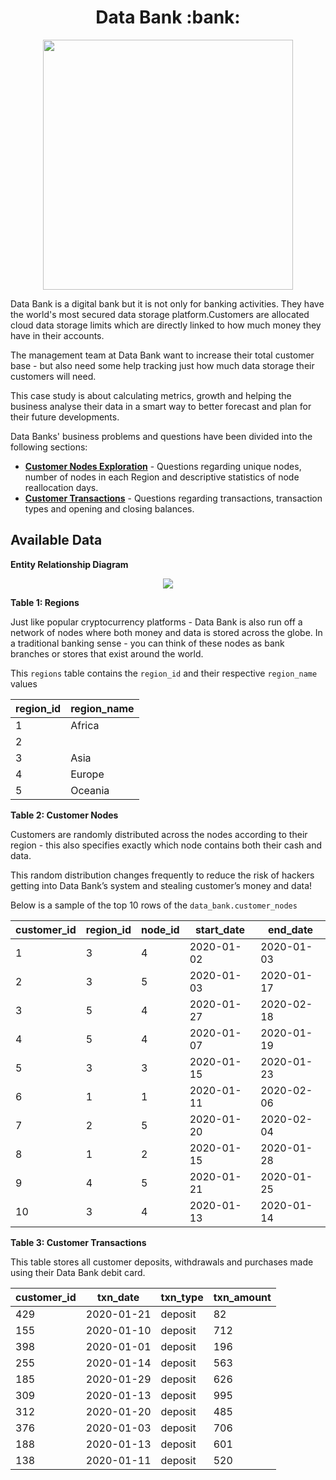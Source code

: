 <div align="center">
 <h1>Data Bank :bank:</h1>
</div>

<p align="center">
    <img src="https://8weeksqlchallenge.com/images/case-study-designs/4.png" width="400" height="400">
</p>

Data Bank is a digital bank but it is not only for banking activities. They have the world's most secured data storage platform.Customers are allocated cloud data storage limits which are directly linked to how much money they have in their accounts. 

The management team at Data Bank want to increase their total customer base - but also need some help tracking just how much data storage their customers will need.

This case study is about calculating metrics, growth and helping the business analyse their data in a smart way to better forecast and plan for their future developments.

Data Banks' business problems and questions have been divided into the following sections:

* **[Customer Nodes Exploration](https://github.com/Outis09/8-Week-SQL-Challenge/blob/main/Case%20Study%20%234%20-%20Data%20Bank/Customer%20Nodes%20Exploration.md)** - Questions regarding unique nodes, number of nodes in each Region and descriptive statistics of node reallocation days.
* **[Customer Transactions](https://github.com/Outis09/8-Week-SQL-Challenge/blob/main/Case%20Study%20%234%20-%20Data%20Bank/Customer%20Transactions.md)** - Questions regarding transactions, transaction types and opening and closing balances.

**Available Data**
----------------

**Entity Relationship Diagram**

<p align="center">
    <img src="https://8weeksqlchallenge.com/images/case-study-4-erd.png">
</p>

**Table 1: Regions**

Just like popular cryptocurrency platforms - Data Bank is also run off a network of nodes where both money and data is stored across the globe. In a traditional banking sense - you can think of these nodes as bank branches or stores that exist around the world.

This `regions` table contains the `region_id` and their respective `region_name` values

region_id|	region_name
----------|--------
1	|Africa
2	||America
3	|Asia
4	|Europe
5	|Oceania


**Table 2: Customer Nodes**

Customers are randomly distributed across the nodes according to their region - this also specifies exactly which node contains both their cash and data.

This random distribution changes frequently to reduce the risk of hackers getting into Data Bank’s system and stealing customer’s money and data!

Below is a sample of the top 10 rows of the `data_bank.customer_nodes`

customer_id|	region_id	|node_id	|start_date	|end_date
------------|---------|-------|----------|-----------
1|	3|	4	|2020-01-02|	2020-01-03
2|	3	|5	|2020-01-03|	2020-01-17
3	|5	|4	|2020-01-27|2020-02-18
4	|5	|4	|2020-01-07	|2020-01-19
5	|3	|3	|2020-01-15	|2020-01-23
6	|1	|1	|2020-01-11	|2020-02-06
7	|2	|5	|2020-01-20	|2020-02-04
8	|1	|2	|2020-01-15	|2020-01-28
9	|4	|5	|2020-01-21	|2020-01-25
10|	3|	4	|2020-01-13|	2020-01-14

**Table 3: Customer Transactions**

This table stores all customer deposits, withdrawals and purchases made using their Data Bank debit card.

customer_id	|txn_date|	txn_type|	txn_amount
----------|--------|-----------|----------
429	|2020-01-21|	deposit	|82
155|	2020-01-10	|deposit	|712
398|	2020-01-01	|deposit	|196
255|	2020-01-14	|deposit	|563
185|	2020-01-29	|deposit	|626
309|	2020-01-13	|deposit	|995
312|	2020-01-20	|deposit	|485
376|	2020-01-03	|deposit	|706
188	|2020-01-13	|deposit	|601
138	|2020-01-11	|deposit	|520
